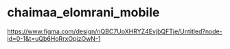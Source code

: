 # chaimaa_elomrani_mobile


https://www.figma.com/design/nQBC7UoXHRYZ4EvjbQFTje/Untitled?node-id=0-1&t=uQb6HoRrxOpjzOwN-1